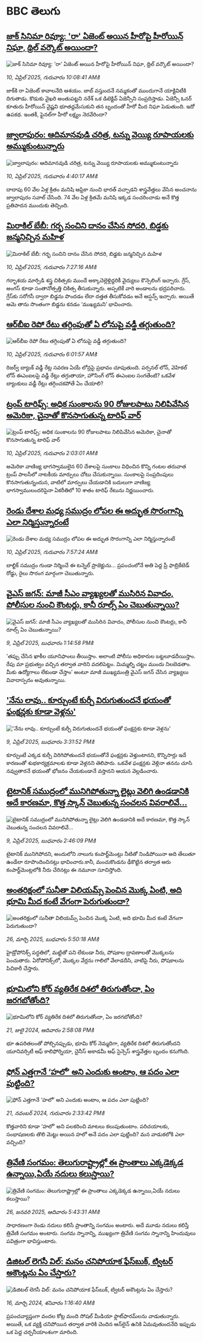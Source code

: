 # BBC తెలుగు## [జాక్ సినిమా రివ్యూ: 'రా' ఏజెంట్ అయిన హీరోపై హీరోయిన్ నిఘా, థ్రిల్ వర్కౌట్ అయిందా?](https://www.bbc.com/telugu/articles/c5yppwg57gqo?at_campaign=githubrss)![జాక్ సినిమా రివ్యూ: 'రా' ఏజెంట్ అయిన హీరోపై హీరోయిన్ నిఘా, థ్రిల్ వర్కౌట్ అయిందా?](https://ichef.bbci.co.uk/ace/standard/240/cpsprodpb/185b/live/65f8da20-15ef-11f0-8c3b-8106b4d129cd.jpg)_10, ఏప్రిల్ 2025, గురువారం 10:08:41 AMకి_జాక్‌కి రా ఏజెంట్ కావాల‌నేది ఆశ‌యం. జాబ్ వ‌స్తుంద‌నే న‌మ్మ‌కంతో ముందుగానే యాక్టివిటీకి దిగుతాడు. కొడుకు వైఖ‌రి అంతుప‌ట్ట‌ని న‌రేశ్ ఒక డిటెక్టివ్ ఏజెన్సీని సంప్ర‌దిస్తాడు. ఏజెన్సీ ఓనర్ కూతురు హీరోయిన్ వైష్ణ‌వి భూతద్దమేసుకుని త‌న బృందంతో హీరో మీద నిఘా పెడుతుంది. ఇదో ఉప‌క‌థ‌. ఇంతకీ, ఫైన‌ల్‌గా హీరో ల‌క్ష్యం నెర‌వేరిందా?## [జ్వాలాపురం: ఆదిమానవుడి చరిత్ర, టన్ను వెయ్యి రూపాయలకు అమ్ముకుంటున్నారు ](https://www.bbc.com/telugu/articles/creqqnwdd5qo?at_campaign=githubrss)![జ్వాలాపురం: ఆదిమానవుడి చరిత్ర, టన్ను వెయ్యి రూపాయలకు అమ్ముకుంటున్నారు ](https://ichef.bbci.co.uk/ace/standard/240/cpsprodpb/765e/live/b472e2d0-15b4-11f0-842b-a7355694993d.jpg)_10, ఏప్రిల్ 2025, గురువారం 4:40:17 AMకి_దాదాపు 60 వేల ఏళ్ల క్రితం మనిషి ఆఫ్రికా నుంచి భారత్ వచ్చాడని శాస్త్రవేత్తలు వేసిన అంచనాను జ్వాలాపురం సవాల్ చేసింది. 74 వేల ఏళ్ల క్రితమే మనిషి ఇక్కడ సంచరించాడు అనే కొత్త ప్రతిపాదన ముందుకు తెచ్చింది.## [మిరాకిల్ బేబీ: గర్భ సంచిని దానం చేసిన సోదరి, బిడ్డకు జన్మనిచ్చిన మహిళ ](https://www.bbc.com/telugu/articles/c0ellq0x4xzo?at_campaign=githubrss)![మిరాకిల్ బేబీ: గర్భ సంచిని దానం చేసిన సోదరి, బిడ్డకు జన్మనిచ్చిన మహిళ ](https://ichef.bbci.co.uk/ace/standard/240/cpsprodpb/d79d/live/5708d040-15d8-11f0-8afa-814690b54757.png)_10, ఏప్రిల్ 2025, గురువారం 7:27:16 AMకి_గర్భాశయ మార్పిడి శస్త్ర చికిత్సకు ముందే అక్కాచెల్లెళ్లిద్దరికీ వైద్యులు కౌన్సెలింగ్ ఇచ్చారు.  గ్రేస్, అంగస్‌ కూడా సంతానోత్పత్తి చికిత్స తీసుకున్నారు. అప్పటికే వారి అండాలను భద్రపరిచారు. గ్రేస్‌కు సరోగసీ ద్వారా బిడ్డను పొందడం లేదా దత్తత తీసుకోవడం అనే ఆప్షన్స్ ఇచ్చారు. అయితే ఆమె తాను సొంతంగా బిడ్డను కనడం ‘ముఖ్యమని’ భావించారు.## [ఆర్‌బీఐ రెపో రేటు తగ్గింపుతో ఏ లోనుపై వడ్డీ తగ్గుతుంది?](https://www.bbc.com/telugu/articles/cvgpp8r3kpdo?at_campaign=githubrss)![ఆర్‌బీఐ రెపో రేటు తగ్గింపుతో ఏ లోనుపై వడ్డీ తగ్గుతుంది?](https://ichef.bbci.co.uk/ace/standard/240/cpsprodpb/d0db/live/65ff0430-15b9-11f0-8894-f986b454b2da.jpg)_10, ఏప్రిల్ 2025, గురువారం 6:01:57 AMకి_రిజర్వ్ బ్యాంక్ వడ్డీ రేట్ల సవరణ ఏయే లోన్లపై ప్రభావం చూపుతుంది. పర్సనల్ లోన్, వెహికల్ లోన్ ఈఎంఐలపై వడ్డీ రేట్లు తగ్గుతాయా, హౌసింగ్ లోన్ ఈఎంఐల సంగతేంటి? ఒకవేళ బ్యాంకులు వడ్డీ రేట్లు తగ్గించకపోతే ఏం చేయాలి?## [ట్రంప్ టారిఫ్స్: అధిక సుంకాలను 90 రోజులపాటు నిలిపివేసిన అమెరికా, చైనాతో కొనసాగుతున్న టారిఫ్ వార్ ](https://www.bbc.com/telugu/articles/cvg88p5q4j5o?at_campaign=githubrss)![ట్రంప్ టారిఫ్స్: అధిక సుంకాలను 90 రోజులపాటు నిలిపివేసిన అమెరికా, చైనాతో కొనసాగుతున్న టారిఫ్ వార్ ](https://ichef.bbci.co.uk/ace/standard/240/cpsprodpb/5b23/live/f457ddd0-15ad-11f0-ad8b-bf27d985abc0.jpg)_10, ఏప్రిల్ 2025, గురువారం 2:03:01 AMకి_అమెరికా వాణిజ్య భాగస్వాములైన 60 దేశాలపై సుంకాలు విధించిన కొన్ని గంటల తరువాత ట్రంప్ పాలసీలో నాటకీయ మార్పులు చోటు చేసుకున్నాయి. సుంకాలపై సంప్రదింపులు కొనసాగుతున్నందున, వాటిలో మార్పులు చేయడానికి బదులుగా  వాణిజ్య భాగస్వాములందరిపైనా ఏకరీతిలో 10 శాతం టారిఫ్ రేటును నిర్ణయించారు.## [రెండు దేశాల మధ్య సముద్రం లోపల ఈ అద్భుత సొరంగాన్ని ఎలా నిర్మిస్తున్నారంటే](https://www.bbc.com/telugu/articles/c1meey5lglko?at_campaign=githubrss)![రెండు దేశాల మధ్య సముద్రం లోపల ఈ అద్భుత సొరంగాన్ని ఎలా నిర్మిస్తున్నారంటే](https://ichef.bbci.co.uk/ace/standard/240/cpsprodpb/dab2/live/e01d19b0-15db-11f0-9b2a-c19dd35de431.jpg)_10, ఏప్రిల్ 2025, గురువారం 7:57:24 AMకి_బాల్టిక్ సముద్రం గుండా నిర్మించే ఈ టన్నెల్ ప్రాజెక్టును... ప్రపంచంలోనే అతి పెద్ద ప్రీ ఫాబ్రికేటెడ్ రోడ్డు, రైలు సొరంగ మార్గంగా చెబుతున్నారు.## [వైఎస్ జగన్: మాజీ సీఎం వ్యాఖ్యలతో ముసిరిన వివాదం, పోలీసుల నుంచి కౌంటర్లు, కానీ రూల్స్ ఏం చెబుతున్నాయి?](https://www.bbc.com/telugu/articles/c74nn3dk5ewo?at_campaign=githubrss)![వైఎస్ జగన్: మాజీ సీఎం వ్యాఖ్యలతో ముసిరిన వివాదం, పోలీసుల నుంచి కౌంటర్లు, కానీ రూల్స్ ఏం చెబుతున్నాయి?](https://ichef.bbci.co.uk/ace/standard/240/cpsprodpb/e297/live/003ff6c0-1534-11f0-bc17-dfa4f8dfee61.jpg)_9, ఏప్రిల్ 2025, బుధవారం 1:14:58 PMకి_'తప్పు చేసిన ఖాకీల యూనిఫాంలు తీయిస్తాం. అలాంటి పోలీసు అధికారుల బట్టలూడదీయిస్తాం. రేపు మా ప్రభుత్వం వచ్చిన తర్వాత వారిని వదలిపెట్టం. మిమ్మల్ని చట్టం ముందు నిలబెడతాం. మీకు ఉద్యోగాలు లేకుండా చేస్తాం’ అంటూ మాజీ ముఖ్యమంత్రి వైఎస్ జగన్ చేసిన వ్యాఖ్యలు వివాదాస్పదం అవుతున్నాయి.## ['నేను లావు.. కూర్చుంటే కుర్చీ విరుగుతుందనే భయంతో ఫంక్షన్లకు కూడా వెళ్లను'](https://www.bbc.com/telugu/articles/c15vvnj0zdyo?at_campaign=githubrss)!['నేను లావు.. కూర్చుంటే కుర్చీ విరుగుతుందనే భయంతో ఫంక్షన్లకు కూడా వెళ్లను'](https://ichef.bbci.co.uk/ace/standard/240/cpsprodpb/a150/live/b3c44300-1556-11f0-b1a2-c9cc9d197e2f.jpg)_9, ఏప్రిల్ 2025, బుధవారం 3:31:52 PMకి_కూర్చుంటే ఎక్కడ కుర్చీ విరిగిపోతుందనే భయంతోనే ఫంక్షన్లకు వెళ్తుంటానని, కొన్నిసార్లు ఇదే కారణంతో శుభకార్యక్రమాలకు కూడా వెళ్లనని తెలిపారు. ఒకవేళ ఫంక్షన్లకు వెళ్లినా తనను చూసి నవ్వుతారనే భయంతో భోజనం చేయకుండానే వస్తానని ఆయన వెల్లడించారు.## [టైటానిక్ సముద్రంలో మునిగిపోతున్నా లైట్లు వెలిగి ఉండడానికి అదే కారణమా, కొత్త స్కాన్ చెబుతున్న సంచలన వివరాలివే...](https://www.bbc.com/telugu/articles/c9qwwl49yywo?at_campaign=githubrss)![టైటానిక్ సముద్రంలో మునిగిపోతున్నా లైట్లు వెలిగి ఉండడానికి అదే కారణమా, కొత్త స్కాన్ చెబుతున్న సంచలన వివరాలివే...](https://ichef.bbci.co.uk/ace/standard/240/cpsprodpb/16f3/live/175bbef0-14ff-11f0-8a1e-3ff815141b98.jpg)_9, ఏప్రిల్ 2025, బుధవారం 2:46:09 PMకి_టైటానిక్ మునిగిపోదని, అందులోని నాలుగు కంపార్ట్‌మెంట్లు నీటితో నిండిపోయినా అది తేలుతూ ఉండేలా రూపొందించినట్లు భావించారు.కానీ, మంచుకొండను ఢీకొట్టిన తర్వాత ఆరు కంపార్ట్‌మెంట్లలోకి నీరు చేరినట్లు ఈ నమూనా సూచిస్తోంది.## [అంతరిక్షంలో సునీతా విలియమ్స్ పెంచిన మొక్క ఏంటి, అది భూమి మీద కంటే వేగంగా పెరుగుతుందా?](https://www.bbc.com/telugu/articles/c1mn43gmj39o?at_campaign=githubrss)![అంతరిక్షంలో సునీతా విలియమ్స్ పెంచిన మొక్క ఏంటి, అది భూమి మీద కంటే వేగంగా పెరుగుతుందా?](https://ichef.bbci.co.uk/ace/standard/240/cpsprodpb/931a/live/71e4f570-0966-11f0-94d4-6f954f5dcfa3.jpg)_26, మార్చి 2025, బుధవారం 5:50:18 AMకి_హైడ్రోపోనిక్స్‌ పద్ధతిలో, మట్టితో పని లేకుండా నీరు, పోషకాల ద్రావణాలతో మొక్కలను పెంచుతారు. ఏరోపోనిక్స్‌లో, మొక్కల వేర్లను గాలిలో వేలాడదీసి, వాటిపై నీరు, పోషకాలను పిచికారీ చేస్తారు.## [భూమిలోని కోర్ వ్యతిరేక దిశలో తిరుగుతోందా, ఏం జరగబోతోంది?](https://www.bbc.com/telugu/articles/crgr7rnd7g4o?at_campaign=githubrss)![భూమిలోని కోర్ వ్యతిరేక దిశలో తిరుగుతోందా, ఏం జరగబోతోంది?](https://ichef.bbci.co.uk/ace/standard/240/cpsprodpb/cc28/live/4457bc00-3ec3-11ef-b2f4-77406157b906.jpg)_21, జులై 2024, ఆదివారం 2:58:08 PMకి_భూ ఉపరితలంతో పోల్చినప్పుడు, భూమి కోర్ నెమ్మదిగా, వ్యతిరేక దిశలో తిరుగుతోందని యూనివర్సిటీ ఆఫ్ కాలిఫోర్నియా, చైనీస్ అకాడమీ ఆఫ్ సైన్సెస్‌ శాస్త్రవేత్తల బృందం కనుగొంది.## [ఫోన్ ఎత్తగానే ‘హలో’ అని ఎందుకు అంటాం, ఆ పదం ఎలా పుట్టింది?](https://www.bbc.com/telugu/articles/cgj7x7gdjq4o?at_campaign=githubrss)![ఫోన్ ఎత్తగానే ‘హలో’ అని ఎందుకు అంటాం, ఆ పదం ఎలా పుట్టింది?](https://ichef.bbci.co.uk/ace/standard/240/cpsprodpb/0618/live/7a20ebb0-a807-11ef-b21e-5359bd56d02f.jpg)_21, నవంబర్ 2024, గురువారం 2:33:42 PMకి_కొత్తవారిని కూడా ‘హలో’ అని పలకరించి మాటలు కలుపుతుంటాం.  పరిచయాలకు, సంభాషణలకు తొలి మెట్టు అయిన హలో అనే పదం ఎలా పుట్టింది? మన వాడుకలోకి ఎలా వచ్చింది?## [త్రివేణి సంగమం: తెలుగురాష్ట్రాల్లో ఈ ప్రాంతాలు ఎక్కడెక్కడ ఉన్నాయి,ఏయే నదులు కలుస్తాయి? ](https://www.bbc.com/telugu/articles/cz7elrr17jeo?at_campaign=githubrss)![త్రివేణి సంగమం: తెలుగురాష్ట్రాల్లో ఈ ప్రాంతాలు ఎక్కడెక్కడ ఉన్నాయి,ఏయే నదులు కలుస్తాయి? ](https://ichef.bbci.co.uk/ace/standard/240/cpsprodpb/9dad/live/7f50e780-da42-11ef-a37f-eba91255dc3d.jpg)_26, జనవరి 2025, ఆదివారం 5:43:31 AMకి_సాధారణంగా రెండు నదులు కలిసే ప్రాంతాన్ని సంగమం అంటారు. అదే మూడు నదులు కలిస్తే త్రివేణి సంగమం అంటారు. సంగమ స్నానాన్ని, ముఖ్యంగా త్రివేణి సంగమ స్నానాన్ని హిందువులు పవిత్రంగా భావిస్తుంటారు.## [డిజిటల్ లెగసీ విల్: మనం చనిపోయాక ఫేస్‌బుక్, ట్విటర్‌ అకౌంట్లను ఏం చేస్తారు?](https://www.bbc.com/telugu/articles/cx0zl1qeyq2o?at_campaign=githubrss)![డిజిటల్ లెగసీ విల్: మనం చనిపోయాక ఫేస్‌బుక్, ట్విటర్‌ అకౌంట్లను ఏం చేస్తారు?](https://ichef.bbci.co.uk/ace/standard/240/cpsprodpb/bea2/live/2323ffd0-e2d4-11ee-9410-0f893255c2a0.jpg)_16, మార్చి 2024, శనివారం 1:16:40 AMకి_ప్రపంచవ్యాప్తంగా వందల కోట్ల మంది సోషల్ మీడియా ఫ్లాట్‌ఫారమ్‌లను వాడుతున్నారు. అయితే, ఒక వ్యక్తి చనిపోయిన తర్వాత వారికి చెందిన ఆన్‌లైన్ ఉనికి ఏమవుతుందనేది ఇప్పుడు ఒక పెద్ద చర్చనీయాంశంగా మారింది.